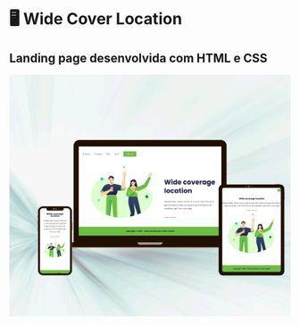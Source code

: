 <h1> 🖥 Wide Cover Location </h1>
<h2> Landing page desenvolvida com HTML e CSS </h2>
<img src="wide-mockup.jpg">
